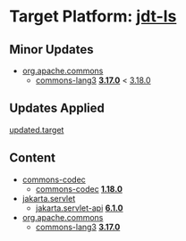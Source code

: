 # Target Platform: [jdt-ls](https://raw.githubusercontent.com/eclipse-jdtls/eclipse.jdt.ls/master/org.eclipse.jdt.ls.target/org.eclipse.jdt.ls.tp.target)

## Minor Updates
 - [org.apache.commons](https://repo.maven.apache.org/maven2/org/apache/commons/)
    - [commons-lang3](https://repo.maven.apache.org/maven2/org/apache/commons/commons-lang3/) **[3.17.0](https://repo.maven.apache.org/maven2/org/apache/commons/commons-lang3/3.17.0)** < [3.18.0](https://repo.maven.apache.org/maven2/org/apache/commons/commons-lang3/3.18.0/)

## Updates Applied
[updated.target](updated.target)

## Content
 - [commons-codec](https://repo.maven.apache.org/maven2/commons-codec/)
    - [commons-codec](https://repo.maven.apache.org/maven2/commons-codec/commons-codec/) **[1.18.0](https://repo.maven.apache.org/maven2/commons-codec/commons-codec/1.18.0)**
 - [jakarta.servlet](https://repo.maven.apache.org/maven2/jakarta/servlet/)
    - [jakarta.servlet-api](https://repo.maven.apache.org/maven2/jakarta/servlet/jakarta.servlet-api/) **[6.1.0](https://repo.maven.apache.org/maven2/jakarta/servlet/jakarta.servlet-api/6.1.0)**
 - [org.apache.commons](https://repo.maven.apache.org/maven2/org/apache/commons/)
    - [commons-lang3](https://repo.maven.apache.org/maven2/org/apache/commons/commons-lang3/) **[3.17.0](https://repo.maven.apache.org/maven2/org/apache/commons/commons-lang3/3.17.0)**
